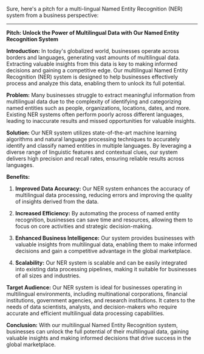 Sure, here's a pitch for a multi-lingual Named Entity Recognition (NER) system from a business perspective:

---

**Pitch: Unlock the Power of Multilingual Data with Our Named Entity Recognition System**

**Introduction:**
In today's globalized world, businesses operate across borders and languages, generating vast amounts of multilingual data. Extracting valuable insights from this data is key to making informed decisions and gaining a competitive edge. Our multilingual Named Entity Recognition (NER) system is designed to help businesses effectively process and analyze this data, enabling them to unlock its full potential.

**Problem:**
Many businesses struggle to extract meaningful information from multilingual data due to the complexity of identifying and categorizing named entities such as people, organizations, locations, dates, and more. Existing NER systems often perform poorly across different languages, leading to inaccurate results and missed opportunities for valuable insights.

**Solution:**
Our NER system utilizes state-of-the-art machine learning algorithms and natural language processing techniques to accurately identify and classify named entities in multiple languages. By leveraging a diverse range of linguistic features and contextual clues, our system delivers high precision and recall rates, ensuring reliable results across languages.

**Benefits:**
1. **Improved Data Accuracy:** Our NER system enhances the accuracy of multilingual data processing, reducing errors and improving the quality of insights derived from the data.

2. **Increased Efficiency:** By automating the process of named entity recognition, businesses can save time and resources, allowing them to focus on core activities and strategic decision-making.

3. **Enhanced Business Intelligence:** Our system provides businesses with valuable insights from multilingual data, enabling them to make informed decisions and gain a competitive advantage in the global marketplace.

4. **Scalability:** Our NER system is scalable and can be easily integrated into existing data processing pipelines, making it suitable for businesses of all sizes and industries.

**Target Audience:**
Our NER system is ideal for businesses operating in multilingual environments, including multinational corporations, financial institutions, government agencies, and research institutions. It caters to the needs of data scientists, analysts, and decision-makers who require accurate and efficient multilingual data processing capabilities.

**Conclusion:**
With our multilingual Named Entity Recognition system, businesses can unlock the full potential of their multilingual data, gaining valuable insights and making informed decisions that drive success in the global marketplace.
